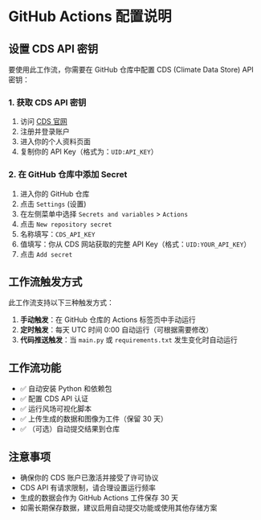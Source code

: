 # GitHub Actions 配置说明

## 设置 CDS API 密钥

要使用此工作流，你需要在 GitHub 仓库中配置 CDS (Climate Data Store) API 密钥：

### 1. 获取 CDS API 密钥

1. 访问 [CDS 官网](https://cds.climate.copernicus.eu/)
2. 注册并登录账户
3. 进入你的个人资料页面
4. 复制你的 API Key（格式为：`UID:API_KEY`）

### 2. 在 GitHub 仓库中添加 Secret

1. 进入你的 GitHub 仓库
2. 点击 `Settings` (设置)
3. 在左侧菜单中选择 `Secrets and variables` > `Actions`
4. 点击 `New repository secret`
5. 名称填写：`CDS_API_KEY`
6. 值填写：你从 CDS 网站获取的完整 API Key（格式：`UID:YOUR_API_KEY`）
7. 点击 `Add secret`

## 工作流触发方式

此工作流支持以下三种触发方式：

1. **手动触发**：在 GitHub 仓库的 Actions 标签页中手动运行
2. **定时触发**：每天 UTC 时间 0:00 自动运行（可根据需要修改）
3. **代码推送触发**：当 `main.py` 或 `requirements.txt` 发生变化时自动运行

## 工作流功能

- ✅ 自动安装 Python 和依赖包
- ✅ 配置 CDS API 认证
- ✅ 运行风场可视化脚本
- ✅ 上传生成的数据和图像为工件（保留 30 天）
- ✅ （可选）自动提交结果到仓库

## 注意事项

- 确保你的 CDS 账户已激活并接受了许可协议
- CDS API 有请求限制，请合理设置运行频率
- 生成的数据会作为 GitHub Actions 工件保存 30 天
- 如需长期保存数据，建议启用自动提交功能或使用其他存储方案
